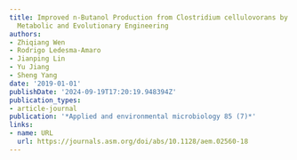 ```yaml
---
title: Improved n-Butanol Production from Clostridium cellulovorans by Integrated
  Metabolic and Evolutionary Engineering
authors:
- Zhiqiang Wen
- Rodrigo Ledesma-Amaro
- Jianping Lin
- Yu Jiang
- Sheng Yang
date: '2019-01-01'
publishDate: '2024-09-19T17:20:19.948394Z'
publication_types:
- article-journal
publication: '*Applied and environmental microbiology 85 (7)*'
links:
- name: URL
  url: https://journals.asm.org/doi/abs/10.1128/aem.02560-18
---
```

